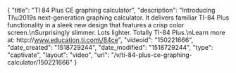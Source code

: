 {
    "title": "TI 84 Plus CE graphing calculator",
    "description": "Introducing TI\u2019s next-generation graphing calculator. It delivers  familiar TI-84 Plus functionality in a sleek new design that features a crisp color screen.\nSurprisingly slimmer. Lots lighter. Totally TI-84 Plus.\nLearn more at: http:\/\/www.education.ti.com\/84ce",
    "videoid": "150221666",
    "date_created": "1518729244",
    "date_modified": "1518729244",
    "type": "captivate",
    "layout": "video",
    "url": "\/v\/ti-84-plus-ce-graphing-calculator\/150221666"
}